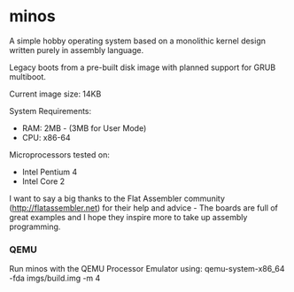 minos
=====

A simple hobby operating system based on a monolithic kernel design written purely in assembly language.

Legacy boots from a pre-built disk image with planned support for GRUB multiboot.

Current image size: 14KB

System Requirements:

* RAM: 2MB - (3MB for User Mode)
* CPU: x86-64

Microprocessors tested on:

* Intel Pentium 4
* Intel Core 2

I want to say a big thanks to the Flat Assembler community (http://flatassembler.net) for their help and advice - The boards are full of great examples and I hope they inspire more to take up assembly programming.

<h3>QEMU</h3>
Run minos with the QEMU Processor Emulator using:
qemu-system-x86_64 -fda imgs/build.img  -m 4
